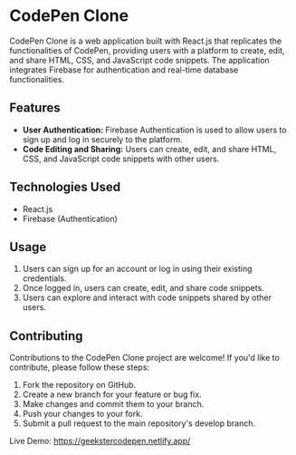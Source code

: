 # CodePen Clone

CodePen Clone is a web application built with React.js that replicates the functionalities of CodePen, providing users with a platform to create, edit, and share HTML, CSS, and JavaScript code snippets. The application integrates Firebase for authentication and real-time database functionalities.

## Features

- **User Authentication:** Firebase Authentication is used to allow users to sign up and log in securely to the platform.
- **Code Editing and Sharing:** Users can create, edit, and share HTML, CSS, and JavaScript code snippets with other users.

## Technologies Used

- React.js
- Firebase (Authentication)

## Usage

1. Users can sign up for an account or log in using their existing credentials.
2. Once logged in, users can create, edit, and share code snippets.
4. Users can explore and interact with code snippets shared by other users.

## Contributing

Contributions to the CodePen Clone project are welcome! If you'd like to contribute, please follow these steps:

1. Fork the repository on GitHub.
2. Create a new branch for your feature or bug fix.
3. Make changes and commit them to your branch.
4. Push your changes to your fork.
5. Submit a pull request to the main repository's develop branch.

Live Demo: https://geekstercodepen.netlify.app/
